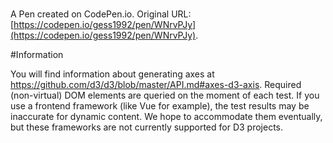 # 

A Pen created on CodePen.io. Original URL: [https://codepen.io/gess1992/pen/WNrvPJy](https://codepen.io/gess1992/pen/WNrvPJy).

#Information

You will find information about generating axes at https://github.com/d3/d3/blob/master/API.md#axes-d3-axis. Required (non-virtual) DOM elements are queried on the moment of each test. If you use a frontend framework (like Vue for example), the test results may be inaccurate for dynamic content. We hope to accommodate them eventually, but these frameworks are not currently supported for D3 projects.


